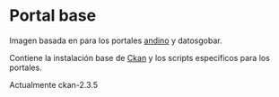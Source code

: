 # Portal base

Imagen basada en para los portales [andino](https://github.com/datosgobar/portal-andino) y datosgobar.

Contiene la instalación base de [Ckan](https://github.com/ckan/ckan) y los scripts especificos para los portales.

Actualmente ckan-2.3.5
